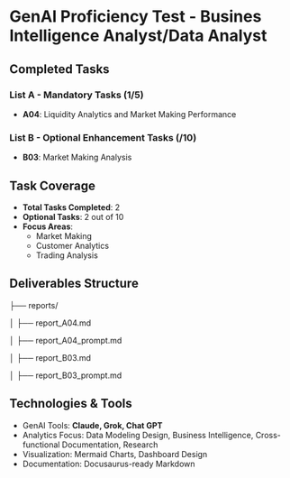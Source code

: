 # **GenAI Proficiency Test - Busines Intelligence Analyst/Data Analyst**


## **Completed Tasks**

### List A - Mandatory Tasks (1/5)
- **A04**: Liquidity Analytics and Market Making Performance

### List B - Optional Enhancement Tasks (/10)
- **B03**: Market Making Analysis


## Task Coverage
- **Total Tasks Completed**: 2
- **Optional Tasks**: 2 out of 10
- **Focus Areas**:
  - Market Making
  - Customer Analytics
  - Trading Analysis

## **Deliverables Structure**

├── reports/

│   ├── report_A04.md

│   ├── report_A04_prompt.md


│   ├── report_B03.md

│   ├── report_B03_prompt.md



## **Technologies & Tools**

- GenAI Tools: **Claude, Grok, Chat GPT**
- Analytics Focus: Data Modeling Design, Business Intelligence, Cross-functional Documentation, Research
- Visualization: Mermaid Charts, Dashboard Design
- Documentation: Docusaurus-ready Markdown
